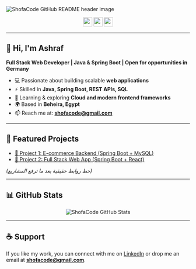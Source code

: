 <img src="https://github.com/shofacode/shofacode/blob/master/header.png" alt="ShofaCode GitHub README header image">

<p align="center">
  <a href="https://www.linkedin.com/in/shofacode"><img src="https://img.shields.io/badge/linkedin-%230077B5.svg?&style=for-the-badge&logo=linkedin&logoColor=white" height=25></a>
  <a href="mailto:shofacode@gmail.com"><img src="https://img.shields.io/badge/email-%23D14836.svg?&style=for-the-badge&logo=gmail&logoColor=white" height=25></a>
  <a href="https://github.com/shofacode"><img src="https://img.shields.io/badge/github-%2312100E.svg?&style=for-the-badge&logo=github&logoColor=white" height=25></a>
  <!-- بعدين تقدر تضيف تويتر أو موقعك لو حجزت دومين -->
</p>

---

## 👋 Hi, I'm Ashraf
**Full Stack Web Developer | Java & Spring Boot | Open for opportunities in Germany**

- 💻 Passionate about building scalable **web applications**  
- ⚡ Skilled in **Java, Spring Boot, REST APIs, SQL**  
- 🌱 Learning & exploring **Cloud and modern frontend frameworks**  
- 🌍 Based in **Beheira, Egypt**  
- 📫 Reach me at: **shofacode@gmail.com**

---

## 🚀 Featured Projects
- [🔗 Project 1: E-commerce Backend (Spring Boot + MySQL)](https://github.com/shofacode/your-repo)
- [🔗 Project 2: Full Stack Web App (Spring Boot + React)](https://github.com/shofacode/your-repo)

*(حط روابط حقيقية بعد ما ترفع المشاريع)*

---

## 📊 GitHub Stats
<p align="center">
  <img src="https://github-readme-stats.vercel.app/api?username=shofacode&show_icons=true&theme=tokyonight" alt="ShofaCode GitHub Stats">
</p>

---

## ☕ Support
If you like my work, you can connect with me on [LinkedIn](https://www.linkedin.com/in/shofacode) or drop me an email at **shofacode@gmail.com**.
